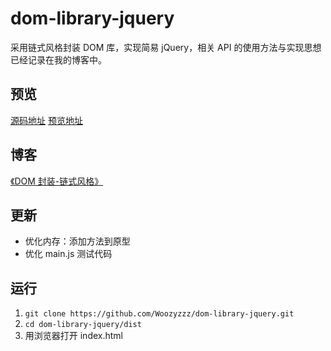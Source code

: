 # dom-library-jquery

采用链式风格封装 DOM 库，实现简易 jQuery，相关 API 的使用方法与实现思想已经记录在我的博客中。

## 预览

[源码地址](https://github.com/Woozyzzz/dom-library-jquery)
[预览地址](https://woozyzzz.github.io/dom-library-jquery/dist/)

## 博客

[《DOM 封装-链式风格》](https://www.yuque.com/woozyzzz/ybz8i1/dh10q6)

## 更新

- 优化内存：添加方法到原型
- 优化 main.js 测试代码

## 运行

1. `git clone https://github.com/Woozyzzz/dom-library-jquery.git`
2. `cd dom-library-jquery/dist`
3. 用浏览器打开 index.html